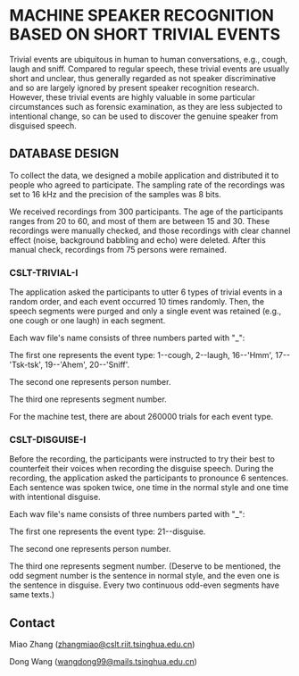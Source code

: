 # MACHINE SPEAKER RECOGNITION BASED ON SHORT TRIVIAL EVENTS

  Trivial events are ubiquitous in human to human conversations, e.g., cough, laugh and sniff. Compared to regular speech, 
these trivial events are usually short and unclear, thus generally regarded as not speaker discriminative and so are 
largely ignored by present speaker recognition research. However, these trivial events are highly valuable in some 
particular circumstances such as forensic examination, as they are less subjected to intentional change, so can be 
used to discover the genuine speaker from disguised speech.

## DATABASE DESIGN
  To collect the data, we designed a mobile application and distributed it to people who agreed to participate. The 
sampling rate of the recordings was set to 16 kHz and the precision of the samples was 8 bits.

We received recordings from 300 participants. The age of the participants ranges from 20 to 60, and most of them are
between 15 and 30. These recordings were manually checked, and those recordings with clear channel effect (noise, 
background babbling and echo) were deleted. After this manual check, recordings from 75 persons were remained.

### CSLT-TRIVIAL-I
The application asked the participants to utter 6 types of trivial events in a random order, and each event 
occurred 10 times randomly. Then, the speech segments were purged and only a single event was retained (e.g., one 
cough or one laugh) in each segment.

Each wav file's name consists of three numbers parted with "_": 

  The first one represents the event type: 1--cough, 2--laugh, 16--'Hmm', 17--'Tsk-tsk', 19--'Ahem', 20--'Sniff'.

  The second one represents person number.

  The third one represents segment number.

For the machine test, there are about 260000 trials for each event type.

### CSLT-DISGUISE-I
Before the recording, the participants were instructed to try their best to counterfeit their voices when recording 
the disguise speech. During the recording, the application asked the participants to pronounce 6 sentences. 
Each sentence was spoken twice, one time in the normal style and one time with intentional disguise.

Each wav file's name consists of three numbers parted with "_":

  The first one represents the event type: 21--disguise.

  The second one represents person number.

  The third one represents segment number. (Deserve to be mentioned, the odd segment number is the sentence in normal
style, and the even one is the sentence in disguise. Every two continuous odd-even segments have same texts.)

## Contact

Miao Zhang (zhangmiao@cslt.riit.tsinghua.edu.cn)

Dong Wang (wangdong99@mails.tsinghua.edu.cn)
